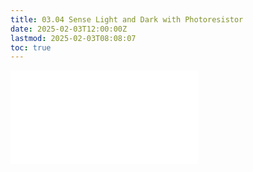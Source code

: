 ```yaml
---
title: 03.04 Sense Light and Dark with Photoresistor
date: 2025-02-03T12:00:00Z
lastmod: 2025-02-03T08:08:07
toc: true
---
```


![Link to included file content](../../../../arduino/sense-light-and-dark-with-photoresistor.md)

